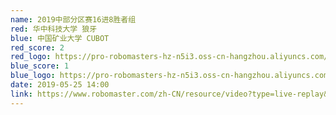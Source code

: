 ```yaml
---
name: 2019中部分区赛16进8胜者组
red: 华中科技大学 狼牙
blue: 中国矿业大学 CUBOT
red_score: 2
red_logo: https://pro-robomasters-hz-n5i3.oss-cn-hangzhou.aliyuncs.com/teams/1525675209294-logo_blue_800x800.png
blue_score: 1
blue_logo: https://pro-robomasters-hz-n5i3.oss-cn-hangzhou.aliyuncs.com/teams/1525667804487-logo_blue_800x800.png
date: 2019-05-25 14:00
link: https://www.robomaster.com/zh-CN/resource/video?type=live-replay&videoUrl=https://cn-videos.dji.net/video_trans/e4239bc811d0472898a5478a611d0084/720.mp4&zoneType=548
---
```

